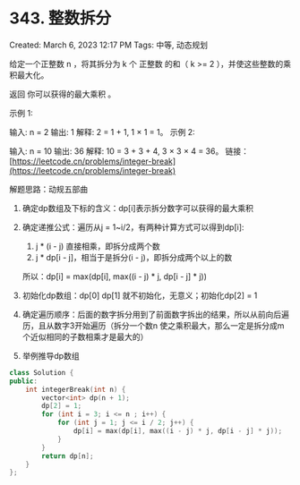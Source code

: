 # 343. 整数拆分

Created: March 6, 2023 12:17 PM
Tags: 中等, 动态规划

给定一个正整数 n ，将其拆分为 k 个 正整数 的和（ k >= 2 ），并使这些整数的乘积最大化。

返回 你可以获得的最大乘积 。

示例 1:

输入: n = 2
输出: 1
解释: 2 = 1 + 1, 1 × 1 = 1。
示例 2:

输入: n = 10
输出: 36
解释: 10 = 3 + 3 + 4, 3 × 3 × 4 = 36。
链接：[https://leetcode.cn/problems/integer-break](https://leetcode.cn/problems/integer-break)

解题思路：动规五部曲

1. 确定dp数组及下标的含义：dp[i]表示拆分数字可以获得的最大乘积
2. 确定递推公式：遍历从j = 1~i/2，有两种计算方式可以得到dp[i]:
    1. j * (i - j) 直接相乘，即拆分成两个数
    2. j * dp[i - j]，相当于是拆分(i - j)，即拆分成两个以上的数
    
    所以：dp[i] = max(dp[i], max((i - j) * j, dp[i - j] * j))
    
3. 初始化dp数组：dp[0] dp[1] 就不初始化，无意义；初始化dp[2] = 1
4. 确定遍历顺序：后面的数字拆分用到了前面数字拆出的结果，所以从前向后遍历，且从数字3开始遍历（拆分一个数n 使之乘积最大，那么一定是拆分成m个近似相同的子数相乘才是最大的）
5. 举例推导dp数组

```cpp
class Solution {
public:
    int integerBreak(int n) {
        vector<int> dp(n + 1);
        dp[2] = 1;
        for (int i = 3; i <= n ; i++) {
            for (int j = 1; j <= i / 2; j++) {
                dp[i] = max(dp[i], max((i - j) * j, dp[i - j] * j));
            }
        }
        return dp[n];
    }
};
```